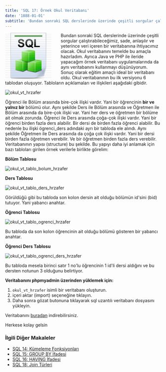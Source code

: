 ```yaml
---
title: 'SQL 17: Örnek Okul Veritabanı'
date: '1888-01-01'
subtitle: 'Bundan sonraki SQL derslerinde üzerinde çeşitli sorgular çalıştırabileceğimiz, sade, anlaşılır ve yeterince veri içeren bir veritabanına ihtiyacımız olacak. Okul veritabanını temelde bu amaçla hazırladım.'
---
```


<img align="left" style="margin-right: 30px;margin-bottom: 0px;"  src="img/blog/Schema-SQL1.jpg">

Bundan sonraki SQL derslerinde üzerinde çeşitli sorgular çalıştırabileceğimiz, sade, anlaşılır ve yeterince veri içeren bir veritabanına ihtiyacımız olacak. Okul veritabanını temelde bu amaçla hazırladım. Ayrıca Java ve PHP ile ileride yapacağım örnek veritabanı uygulamalarında da aynı veritabanını kullanmayı düşünüyorum. Sonuç olarak eğitim amaçlı ideal bir veritabanı oldu. Okul veritabanının bu ilk versiyonu 6 tablodan oluşuyor. Tabloların açıklamaları ve ilişkileri aşağıdaki gibidir.

![okul_vt_hrzafer](http://www.hrzafer.com/wp-content/uploads/2012/05/okul_vt_hrzafer.png) 

Öğrenci ile Bölüm arasında bire-çok ilişki vardır. Yani bir öğrencinin **bir ve yalnız bir** bölümü olur. Aynı şekilde Ders ile Bölüm arasında ve Öğretmen ile Bölüm arasında da bire-çok ilişki var. Yani her ders ve öğretmen bir bölüme ait olmak zorunda. Öğrenci ile Ders arasında çoğa-çok ilişki vardır. Yani bir öğrenci birden fazla ders alabilir. Bir dersi de birden fazla öğrenci alabilir. Bu nedenle bu ilişki ögrenci_ders adındaki ayrı bir tabloda ele alındı. Aynı şekilde Öğretmen ile Ders arasında da çoğa çok ilişki vardır. Yani bir dersi birden fazla öğretmen verebilir. Ve bir öğretmen birden fazla ders verebilir. Veritabanının yapısı (structure) bu şekilde. Bu yapıyı daha iyi anlamak için bazı tabloları girilen örnek verilerle birlikte görelim: 

**Bölüm Tablosu**

![okul_vt_tablo_bolum_hrzafer](http://www.hrzafer.com/wp-content/uploads/2012/05/okul_vt_tablo_bolum_hrzafer.png)

**Ders Tablosu** 

![okul_vt_tablo_ders_hrzafer](http://www.hrzafer.com/wp-content/uploads/2012/05/okul_vt_tablo_ders_hrzafer.png) 

Görüldüğü gibi bu tabloda son kolon dersin ait olduğu bölümün id'sini (bid) tutuyor. Yani yabancı anahtar. 

**Öğrenci Tablosu** 

![okul_vt_tablo_ogrenci_hrzafer](http://www.hrzafer.com/wp-content/uploads/2012/05/okul_vt_tablo_ogrenci_hrzafer.png) 

Bu tabloda da son kolon öğrencinin ait olduğu bölümü gösteren bir yabancı anahtar. 

**Öğrenci Ders Tablosu** 

![okul_vt_tablo_ogrenci_ders_hrzafer](http://www.hrzafer.com/wp-content/uploads/2012/05/okul_vt_tablo_ogrenci_ders_hrzafer.png) 

Bu tabloda mesela birinci satır 1 no'lu öğrencinin 1 id'li dersi aldığını ve bu dersten notunun 3 olduğunu belirtiyor. 

**Veritabanını phpmyadmin üzerinden yüklemek için:** 

1. `okul_vt_hrzafer` isimli bir veritabanı oluşturun. 
2. içeri aktar (import) seçeneğine tıklayın. 
3. Daha sonra gözat butonuna tıklayarak sql uzantılı veritabanı dosyasını yükleyin. 

Veritabanını [buradan](http://www.hrzafer.com/wp-content/uploads/2012/05/okul_vt_hrzafer.zip) indirebilirsiniz.

Herkese kolay gelsin

### İlgili Diğer Makaleler

- [SQL 14: Kümeleme Fonksiyonları](/sql-14-kumeleme-fonksiyonlari)
- [SQL 15: GROUP BY İfadesi](/sql-15-group-by-ifadesi)
- [SQL 16: HAVING İfadesi](/sql-16-having-ifadesi)
- [SQL 18: Join Türleri](/sql-18-join-turleri)